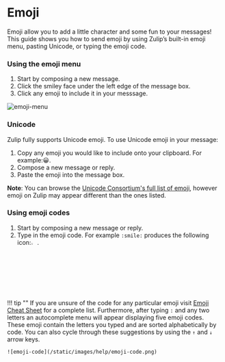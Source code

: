 # Emoji

Emoji allow you to add a little character and some fun to your
messages! This guide shows you how to send emoji by using Zulip’s
built-in emoji menu, pasting Unicode, or typing the emoji code.

### Using the emoji menu
1. Start by composing a new message.
2. Click the smiley face under the left edge of the message box.
3. Click any emoji to include it in your messsage.

![emoji-menu](/static/images/help/emoji-menu.png)


### Unicode
Zulip fully supports Unicode emoji. To use Unicode emoji in your message:

1. Copy any emoji you would like to include onto your clipboard. For example:😀.
2. Compose a new message or reply.
3. Paste the emoji into the message box.

**Note**: You can browse the
  [Unicode Consortium's full list of emoji](http://unicode.org/emoji/charts/full-emoji-list.html),
  however emoji on Zulip may appear different than the ones listed.

### Using emoji codes
1. Start by composing a
   new message or reply.
2. Type in the emoji code. For example `:smile:` produces the
   following icon:<img
   src="/static/generated/emoji/images/emoji/smile.png" alt="smile"
   style="width: 3%;"/>.

!!! tip ""
    If you are unsure of the code for any particular emoji visit
    [Emoji Cheat Sheet](http://www.webpagefx.com/tools/emoji-cheat-sheet/)
    for a complete list. Furthermore, after typing `:` and any two
    letters an autocomplete menu will appear displaying five emoji
    codes. These emoji contain the letters you typed and are sorted
    alphabetically by code. You can also cycle through these
    suggestions by using the `↑` and `↓` arrow keys.

    ![emoji-code](/static/images/help/emoji-code.png)
